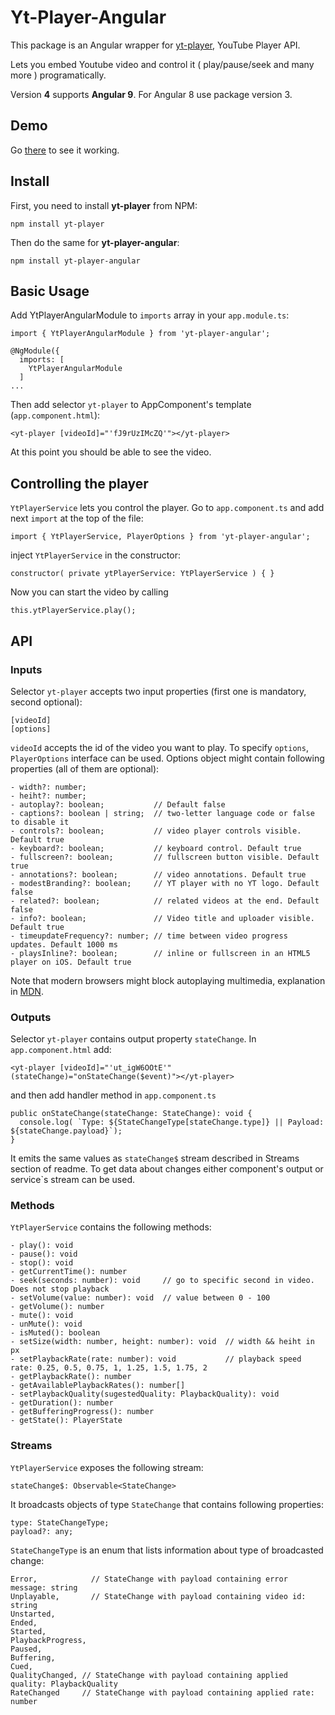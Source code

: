 # Yt-Player-Angular

This package is an Angular wrapper for [yt-player](https://www.npmjs.com/package/yt-player), YouTube Player API.

Lets you embed Youtube video and control it ( play/pause/seek and many more ) programatically.

Version **4** supports **Angular 9**.
For Angular 8 use package version 3.

## Demo

Go <a href="https://ragtam.github.io/yt-player-angular/">there</a> to see it working.

## Install

First, you need to install **yt-player** from NPM:

```
npm install yt-player
```

Then do the same for **yt-player-angular**:

```
npm install yt-player-angular
```

## Basic Usage

Add YtPlayerAngularModule to `imports` array in your `app.module.ts`:

```
import { YtPlayerAngularModule } from 'yt-player-angular';

@NgModule({
  imports: [
    YtPlayerAngularModule
  ]
...
```

Then add selector `yt-player` to AppComponent's template (`app.component.html`):

```
<yt-player [videoId]="'fJ9rUzIMcZQ'"></yt-player>
```

At this point you should be able to see the video.

## Controlling the player

`YtPlayerService` lets you control the player. Go to `app.component.ts` and add next `import` at the top of the file:

```
import { YtPlayerService, PlayerOptions } from 'yt-player-angular';
```

inject `YtPlayerService` in the constructor:

```
constructor( private ytPlayerService: YtPlayerService ) { }
```

Now you can start the video by calling

```
this.ytPlayerService.play();
```

## API

### Inputs

Selector `yt-player` accepts two input properties (first one is mandatory, second optional):

```
[videoId]
[options]
```

`videoId` accepts the id of the video you want to play. To specify `options`, `PlayerOptions` interface can be used. Options object might contain following properties (all of them are optional):

```
- width?: number;
- heiht?: number;
- autoplay?: boolean;           // Default false
- captions?: boolean | string;  // two-letter language code or false to disable it
- controls?: boolean;           // video player controls visible. Default true
- keyboard?: boolean;           // keyboard control. Default true
- fullscreen?: boolean;         // fullscreen button visible. Default true
- annotations?: boolean;        // video annotations. Default true
- modestBranding?: boolean;     // YT player with no YT logo. Default false
- related?: boolean;            // related videos at the end. Default false
- info?: boolean;               // Video title and uploader visible. Default true
- timeupdateFrequency?: number; // time between video progress updates. Default 1000 ms
- playsInline?: boolean;        // inline or fullscreen in an HTML5 player on iOS. Default true
```

Note that modern browsers might block autoplaying multimedia, explanation in [MDN](https://developer.mozilla.org/en-US/docs/Web/Media/Autoplay_guide#Autoplay_availability).

### Outputs

Selector `yt-player` contains output property `stateChange`. In `app.component.html` add:

```
<yt-player [videoId]="'ut_igW6OOtE'" (stateChange)="onStateChange($event)"></yt-player>
```

and then add handler method in `app.component.ts`

```
public onStateChange(stateChange: StateChange): void {
  console.log( `Type: ${StateChangeType[stateChange.type]} || Payload: ${stateChange.payload}`);
}
```

It emits the same values as `stateChange$` stream described in Streams section of readme. To get data about changes either component's output or service`s stream can be used.

### Methods

`YtPlayerService` contains the following methods:

```
- play(): void
- pause(): void
- stop(): void
- getCurrentTime(): number
- seek(seconds: number): void     // go to specific second in video. Does not stop playback
- setVolume(value: number): void  // value between 0 - 100
- getVolume(): number
- mute(): void
- unMute(): void
- isMuted(): boolean
- setSize(width: number, height: number): void  // width && heiht in px
- setPlaybackRate(rate: number): void           // playback speed rate: 0.25, 0.5, 0.75, 1, 1.25, 1.5, 1.75, 2
- getPlaybackRate(): number
- getAvailablePlaybackRates(): number[]
- setPlaybackQuality(sugestedQuality: PlaybackQuality): void
- getDuration(): number
- getBufferingProgress(): number
- ​getState(): PlayerState
```

### Streams

`YtPlayerService` exposes the following stream:

```
stateChange$: Observable<StateChange>
```

It broadcasts objects of type `StateChange` that contains following properties:

```
type: StateChangeType;
payload?: any;
```

`StateChangeType` is an enum that lists information about type of broadcasted change:

```
Error,            // StateChange with payload containing error message: string
Unplayable,       // StateChange with payload containing video id: string
Unstarted,
Ended,
Started,
PlaybackProgress,
Paused,
Buffering,
Cued,
QualityChanged, // StateChange with payload containing applied quality: PlaybackQuality
RateChanged     // StateChange with payload containing applied rate: number
```
